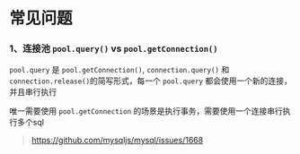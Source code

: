 # 常见问题

### 1、连接池 `pool.query()` vs `pool.getConnection()` 

`pool.query` 是 `pool.getConnection()`, `connection.query()` 和 `connection.release()`的简写形式，每一个 `pool.query` 都会使用一个新的连接，并且串行执行



唯一需要使用 `pool.getConnection` 的场景是执行事务，需要使用一个连接串行执行多个sql

> https://github.com/mysqljs/mysql/issues/1668